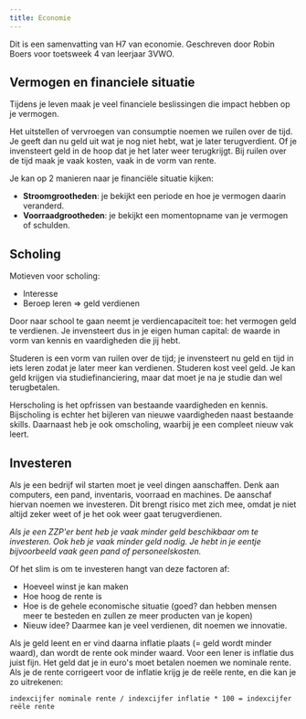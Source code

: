 ```yaml
---
title: Economie
---
```


Dit is een samenvatting van H7 van economie. Geschreven door Robin Boers voor toetsweek 4 van leerjaar 3VWO.

## Vermogen en financiele situatie

Tijdens je leven maak je veel financiele beslissingen die impact hebben op je vermogen.

Het uitstellen of vervroegen van consumptie noemen we ruilen over de tijd. Je geeft dan nu geld uit wat je nog niet hebt, wat je later terugverdient. Of je invensteert geld in de hoop dat je het later weer terugkrijgt. Bij ruilen over de tijd maak je vaak kosten, vaak in de vorm van rente.

Je kan op 2 manieren naar je financiële situatie kijken:

- **Stroomgrootheden**: je bekijkt een periode en hoe je vermogen daarin veranderd.
- **Voorraadgrootheden**: je bekijkt een momentopname van je vermogen of schulden.

## Scholing

Motieven voor scholing:

- Interesse
- Beroep leren => geld verdienen

Door naar school te gaan neemt je verdiencapaciteit toe: het vermogen geld te verdienen. Je invensteert dus in je eigen human capital: de waarde in vorm van kennis en vaardigheden die jij hebt.

Studeren is een vorm van ruilen over de tijd; je invensteert nu geld en tijd in iets leren zodat je later meer kan verdienen. Studeren kost veel geld. Je kan geld krijgen via studiefinanciering, maar dat moet je na je studie dan wel terugbetalen.

Herscholing is het opfrissen van bestaande vaardigheden en kennis. Bijscholing is echter het bijleren van nieuwe vaardigheden naast bestaande skills. Daarnaast heb je ook omscholing, waarbij je een compleet nieuw vak leert.

## Investeren

Als je een bedrijf wil starten moet je veel dingen aanschaffen. Denk aan computers, een pand, inventaris, voorraad en machines. De aanschaf hiervan noemen we investeren. Dit brengt risico met zich mee, omdat je niet altijd zeker weet of je het ook weer gaat terugverdienen.

_Als je een ZZP'er bent heb je vaak minder geld beschikbaar om te investeren. Ook heb je vaak minder geld nodig. Je hebt in je eentje bijvoorbeeld vaak geen pand of personeelskosten._

Of het slim is om te investeren hangt van deze factoren af:

- Hoeveel winst je kan maken
- Hoe hoog de rente is
- Hoe is de gehele economische situatie (goed? dan hebben mensen meer te besteden en zullen ze meer producten van je kopen)
- Nieuw idee? Daarmee kan je veel verdienen, dit noemen we innovatie.

Als je geld leent en er vind daarna inflatie plaats (= geld wordt minder waard), dan wordt de rente ook minder waard. Voor een lener is inflatie dus juist fijn. Het geld dat je in euro's moet betalen noemen we nominale rente. Als je de rente corrigeert voor de inflatie krijg je de reële rente, en die kan je zo uitrekenen:

```text
indexcijfer nominale rente / indexcijfer inflatie * 100 = indexcijfer reële rente
```
